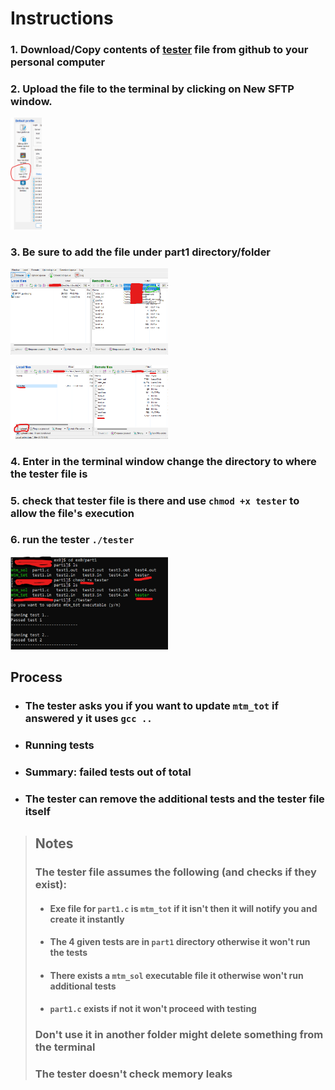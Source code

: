 # Instructions

### 1. Download/Copy contents of [tester](https://github.com/pregram/Testers/blob/main/ex0/part1/tester) file from github to your personal computer

### 2. Upload the file to the terminal by clicking on New SFTP window.

  <img src="https://github.com/pregram/Testers/blob/main/ex0/part1/Images/SFTP_guide.png"
  style="width: 10%; height: 10%;"/>

### 3. Be sure to add the file under part1 directory/folder 

<img src="https://github.com/pregram/Testers/blob/main/ex0/part1/Images/ChosingPart1Folder.png"
  style="width: 50%; height: 50%;"/>
  
<img src="https://github.com/pregram/Testers/blob/main/ex0/part1/Images/SFTP_Uploading_Tester.png"
  style="width: 50%; height: 50%;"/>

### 4. Enter in the terminal window change the directory to where the tester file is

### 5. check that tester file is there and use `chmod +x tester` to allow the file's execution

### 6. run the tester `./tester`

<img src="https://github.com/pregram/Testers/blob/main/ex0/part1/Images/Using_Tester.png"
  style="width: 50%; height: 50%;"/>
  
## Process

- ### The tester asks you if you want to update `mtm_tot` if answered y it uses `gcc ..`

- ### Running tests 

- ### Summary: failed tests out of total

- ### The tester can remove the additional tests and the tester file itself

> ## Notes
> 
> ### The tester file assumes the following (and checks if they exist):
> - #### Exe file for `part1.c` is `mtm_tot` if it isn't then it will notify you and create it instantly
> - #### The 4 given tests are in `part1` directory otherwise it won't run the tests
> - #### There exists a `mtm_sol` executable file it otherwise won't run additional tests
> - #### `part1.c` exists if not it won't proceed with testing 
>
> ### Don't use it in another folder might delete something from the terminal
>
> ### The tester doesn't check memory leaks
> 
